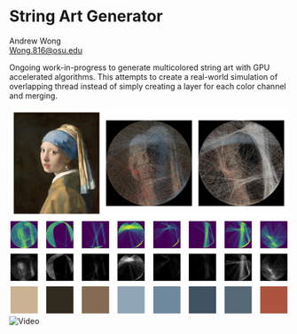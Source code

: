 # String Art Generator
Andrew Wong <br>
Wong.816@osu.edu

Ongoing work-in-progress to generate multicolored string art with GPU accelerated algorithms. This attempts to create a real-world simulation of overlapping thread instead of simply creating a layer for each color channel and merging.

![String](results/comparison.jpg)
![Chart](results/chart.jpg)
![Video](results/demo.gif)

